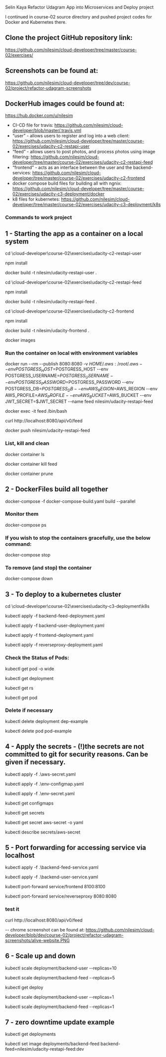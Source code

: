 Selin Kaya
Refactor Udagram App into Microservices and Deploy project

I continued in course-02 source directory and pushed project codes for Docker and Kubernetes there.


## Clone the project GitHub repository link:
https://github.com/nilesim/cloud-developer/tree/master/course-02/exercises/ 
## Screenshots can be found at:
https://github.com/nilesim/cloud-developer/tree/dev/course-02/project/refactor-udagram-screenshots
## DockerHub images could be found at: 
https://hub.docker.com/u/nilesim

* CI-CD file for travis:
https://github.com/nilesim/cloud-developer/blob/master/.travis.yml
* “user” - allows users to register and log into a web client:
https://github.com/nilesim/cloud-developer/tree/master/course-02/exercises/udacity-c2-restapi-user
* “feed” - allows users to post photos, and process photos using image filtering:
https://github.com/nilesim/cloud-developer/tree/master/course-02/exercises/udacity-c2-restapi-feed
* “frontend” - acts as an interface between the user and the backend-services:
https://github.com/nilesim/cloud-developer/tree/master/course-02/exercises/udacity-c2-frontend
* docker compose build files for building all with ngnix:
https://github.com/nilesim/cloud-developer/tree/master/course-02/exercises/udacity-c3-deployment/docker
* k8 files for kubernetes:
https://github.com/nilesim/cloud-developer/tree/master/course-02/exercises/udacity-c3-deployment/k8s


### Commands to work project
## 1 - Starting the app as a container on a local system
cd <your-dir>\cloud-developer\course-02\exercises\udacity-c2-restapi-user

npm install

docker build -t nilesim/udacity-restapi-user . 

cd <your-dir>\cloud-developer\course-02\exercises\udacity-c2-restapi-feed

npm install

docker build -t nilesim/udacity-restapi-feed . 

cd <your-dir>\cloud-developer\course-02\exercises\udacity-c2-frontend

npm install

docker build -t nilesim/udacity-frontend . 

docker images

### Run the container on local with environment variables
docker run --rm --publish 8080:8080 -v $HOME/.aws:/root/.aws --env POSTGRESS_HOST=$POSTGRESS_HOST --env POSTGRESS_USERNAME=$POSTGRESS_USERNAME --env POSTGRESS_PASSWORD=$POSTGRESS_PASSWORD --env POSTGRESS_DB=$POSTGRESS_DB --env AWS_REGION=$AWS_REGION --env AWS_PROFILE=$AWS_PROFILE --env AWS_BUCKET=$AWS_BUCKET --env JWT_SECRET=$JWT_SECRET --name feed nilesim/udacity-restapi-feed

docker exec -it feed /bin/bash

curl http://localhost:8080/api/v0/feed

docker push nilesim/udacity-restapi-feed
### List, kill and clean
docker container ls

docker container kill feed

docker container prune

## 2 - DockerFiles build all together 
docker-compose -f docker-compose-build.yaml build --parallel
### Monitor them
docker-compose ps
### If you wish to stop the containers gracefully, use the below command:
docker-compose stop
### To remove (and stop) the container
docker-compose down

## 3 - To deploy to a kubernetes cluster
cd <your-dir>\cloud-developer\course-02\exercises\udacity-c3-deployment\k8s

kubectl apply -f backend-feed-deployment.yaml 

kubectl apply -f backend-user-deployment.yaml 

kubectl apply -f frontend-deployment.yaml 

kubectl apply -f reverseproxy-deployment.yaml

### Check the Status of Pods:
kubectl get pod -o wide

kubectl get deployment

kubectl get rs

kubectl get pod

### Delete if necessary
kubectl delete deployment dep-example

kubectl delete pod pod-example

## 4 - Apply the secrets - (!)the secrets are not committed to git for security reasons. Can be given if necessary.
kubectl apply -f .\aws-secret.yaml

kubectl apply -f .\env-configmap.yaml

kubectl apply -f .\env-secret.yaml


kubectl get configmaps

kubectl get secrets

kubectl get secret aws-secret -o yaml

kubectl describe secrets/aws-secret

## 5 - Port forwarding for accessing service via localhost
kubectl apply -f .\backend-feed-service.yaml

kubectl apply -f .\backend-user-service.yaml

kubectl port-forward service/frontend 8100:8100

kubectl port-forward service/reverseproxy 8080:8080
### test it 
curl http://localhost:8080/api/v0/feed

-- chrome screenshot can be found at: https://github.com/nilesim/cloud-developer/blob/dev/course-02/project/refactor-udagram-screenshots/alive-website.PNG

## 6 - Scale up and down
 kubectl scale deployment/backend-user --replicas=10
 
 kubectl scale deployment/backend-feed --replicas=5
 
 kubectl get deploy
 
 kubectl scale deployment/backend-user --replicas=1
 
 kubectl scale deployment/backend-feed --replicas=1

## 7 - zero downtime update example
kubectl get deployments

kubectl set image deployments/backend-feed backend-feed=nilesim/udacity-restapi-feed:dev